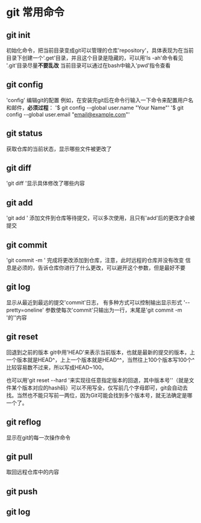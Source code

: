 # git 常用命令

## git init
初始化命令，把当前目录变成git可以管理的仓库'repository'，具体表现为在当前目录下创建一个'.get'目录，并且这个目录是隐藏的，可以用'ls -ah'命令看见
'.git'目录尽量**不要乱改**
当前目录可以通过在bash中输入'pwd'指令查看


## git config
'config' 编辑git的配置
例如，在安装完git后在命令行输入一下命令来配置用户名和邮件，**必须过程**：
'$ git config --global user.name "Your Name"'
'$ git config --global user.email "email@example.com"'

## git status
获取仓库的当前状态，显示哪些文件被更改了

## git diff
'git diff <filename> '显示具体修改了哪些内容


## git add
'git add <filename>' 添加文件到仓库等待提交，可以多次使用，且只有'add'后的更改才会被提交


## git commit
'git commit -m <message>' 完成将更改添加到仓库，注意，此时远程的仓库并没有改变
<message>信息是必须的，告诉仓库你进行了什么更改，可以避开这个参数，但是最好不要


## git log
显示从最近到最远的提交'commit'日志， 有多种方式可以控制输出显示形式
'--pretty=oneline' 参数使每次'commit'只输出为一行，末尾是'git commit -m <message>'的'<message>'内容


## git reset
回退到之前的版本
git中用'HEAD'来表示当前版本，也就是最新的提交的版本，上一个版本就是HEAD^，上上一个版本就是HEAD^^，当然往上100个版本写100个^比较容易数不过来，所以写成HEAD~100。

也可以用'git reset --hard <version>'来实现往任意指定版本的回退，其中版本号'<version>'（就是文件某个版本对应的hash码）可以不用写全，仅写前几个字母即可，git会自动去找。当然也不能只写前一两位，因为Git可能会找到多个版本号，就无法确定是哪一个了。


## git reflog
显示在git的每一次操作命令


## git pull
取回远程仓库中的内容


## git push


## git log
























